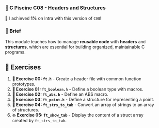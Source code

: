 
### **🚀 C Piscine C08 - Headers and Structures**

🌟 I achieved **1%** on Intra with this version of `C08`!

### 📘 Brief

This module teaches how to manage **reusable code** with **headers** and **structures**, which are essential for building organized, maintainable C programs.

## 📝 Exercises

1. **📝 Exercise 00: `ft.h`** - Create a header file with common function prototypes.
2. **🔢 Exercise 01: `ft_boolean.h`** - Define a boolean type with macros.
3. **🔢 Exercise 02: `ft_abs.h`** - Define an ABS macro.
4. **🔗 Exercise 03: `ft_point.h`** - Define a structure for representing a point.
5. **🔄 Exercise 04: `ft_strs_to_tab`** - Convert an array of strings to an array of structures.
6. **💥 Exercise 05: `ft_show_tab`** - Display the content of a struct array created by `ft_strs_to_tab`.

